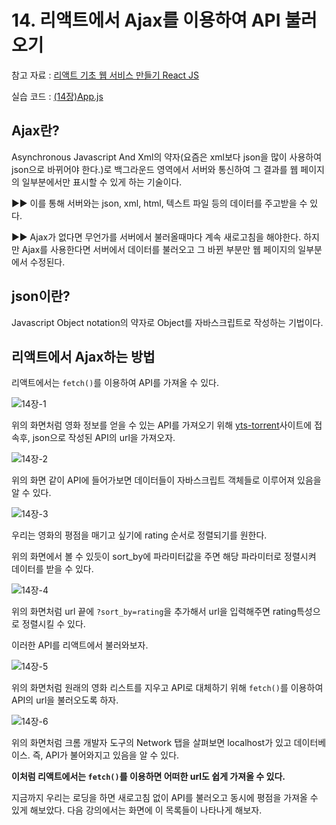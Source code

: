 # 14. 리액트에서 Ajax를 이용하여 API 불러오기

참고 자료 : 
[리액트 기초 웹 서비스 만들기 React JS](https://www.youtube.com/watch?v=sM2p1EqTlw4&list=PL7jH19IHhOLOFTVD4R8FeZWkwpVi8-9Fv)

실습 코드 : [(14장)App.js](https://github.com/Se-Hun/WebStudy/tree/master/React.js/code)

## Ajax란?

Asynchronous Javascript And Xml의 약자(요즘은 xml보다 json을 많이 사용하여 json으로 바뀌어야 한다.)로 백그라운드 영역에서 서버와 통신하여 그 결과를 웹 페이지의 일부분에서만 표시할 수 있게 하는 기술이다.

▶▶ 이를 통해 서버와는 json, xml, html, 텍스트 파일 등의 데이터를 주고받을 수 있다.

▶▶ Ajax가 없다면 무언가를 서버에서 불러올때마다 계속 새로고침을 해야한다. 하지만 Ajax를 사용한다면 서버에서 데이터를 불러오고 그 바뀐 부분만 웹 페이지의 일부분에서 수정된다.

## json이란?

Javascript Object notation의 약자로 Object를 자바스크립트로 작성하는 기법이다.

## 리액트에서 Ajax하는 방법

리액트에서는 `fetch()`를 이용하여 API를 가져올 수 있다.

![14장-1](https://github.com/Se-Hun/WebStudy/blob/master/React.js/png/14%EC%9E%A5-1.PNG)

위의 화면처럼 영화 정보를 얻을 수 있는 API를 가져오기 위해 [yts-torrent](https://yts.am/api#list_movies)사이트에 접속후, json으로 작성된 API의 url을 가져오자.

![14장-2](https://github.com/Se-Hun/WebStudy/blob/master/React.js/png/14%EC%9E%A5-2.PNG)

위의 화면 같이 API에 들어가보면 데이터들이 자바스크립트 객체들로 이루어져 있음을 알 수 있다.

![14장-3](https://github.com/Se-Hun/WebStudy/blob/master/React.js/png/14%EC%9E%A5-3.PNG)

우리는 영화의 평점을 매기고 싶기에 rating 순서로 정렬되기를 원한다.

위의 화면에서 볼 수 있듯이 sort_by에 파라미터값을 주면 해당 파라미터로 정렬시켜 데이터를 받을 수 있다.

![14장-4](https://github.com/Se-Hun/WebStudy/blob/master/React.js/png/14%EC%9E%A5-4.PNG)

위의 화면처럼 url 끝에 `?sort_by=rating`을 추가해서 url을 입력해주면 rating특성으로 정렬시킬 수 있다.

이러한 API를 리액트에서 불러와보자.

![14장-5](https://github.com/Se-Hun/WebStudy/blob/master/React.js/png/14%EC%9E%A5-5.PNG)

위의 화면처럼 원래의 영화 리스트를 지우고 API로 대체하기 위해 `fetch()`를 이용하여 API의 url을 불러오도록 하자.

![14장-6](https://github.com/Se-Hun/WebStudy/blob/master/React.js/png/14%EC%9E%A5-6.PNG)

위의 화면처럼 크롬 개발자 도구의 Network 탭을 살펴보면 localhost가 있고 데이터베이스. 즉, API가 불어와지고 있음을 알 수 있다.

**이처럼 리액트에서는 `fetch()`를 이용하면 어떠한 url도 쉽게 가져올 수 있다.**

지금까지 우리는 로딩을 하면 새로고침 없이 API를 불러오고 동시에 평점을 가져올 수 있게 해보았다. 다음 강의에서는 화면에 이 목록들이 나타나게 해보자.